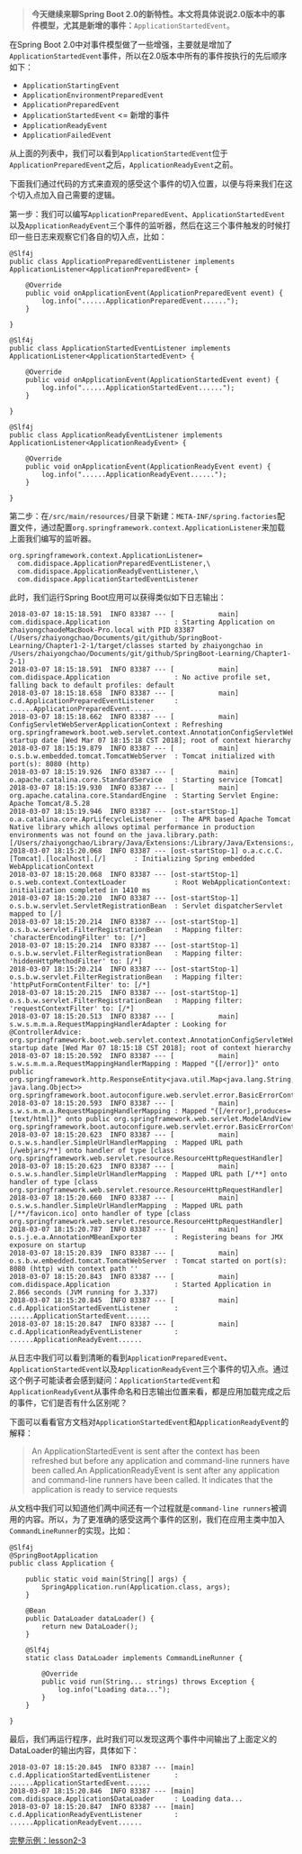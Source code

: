 > **今天继续来聊Spring Boot 2.0的新特性。本文将具体说说2.0版本中的事件模型，尤其是新增的事件：**``ApplicationStartedEvent``。

在Spring Boot 2.0中对事件模型做了一些增强，主要就是增加了``ApplicationStartedEvent``事件，所以在2.0版本中所有的事件按执行的先后顺序如下：

* ``ApplicationStartingEvent``
* ``ApplicationEnvironmentPreparedEvent``
* ``ApplicationPreparedEvent``
* ``ApplicationStartedEvent`` <= 新增的事件
* ``ApplicationReadyEvent``
* ``ApplicationFailedEvent``

从上面的列表中，我们可以看到``ApplicationStartedEvent``位于``ApplicationPreparedEvent``之后，``ApplicationReadyEvent``之前。

下面我们通过代码的方式来直观的感受这个事件的切入位置，以便与将来我们在这个切入点加入自己需要的逻辑。

第一步：我们可以编写``ApplicationPreparedEvent``、``ApplicationStartedEvent``以及``ApplicationReadyEvent``三个事件的监听器，然后在这三个事件触发的时候打印一些日志来观察它们各自的切入点，比如：

```
@Slf4j
public class ApplicationPreparedEventListener implements ApplicationListener<ApplicationPreparedEvent> {

    @Override
    public void onApplicationEvent(ApplicationPreparedEvent event) {
        log.info("......ApplicationPreparedEvent......");
    }

}

@Slf4j
public class ApplicationStartedEventListener implements ApplicationListener<ApplicationStartedEvent> {

    @Override
    public void onApplicationEvent(ApplicationStartedEvent event) {
        log.info("......ApplicationStartedEvent......");
    }

}

@Slf4j
public class ApplicationReadyEventListener implements ApplicationListener<ApplicationReadyEvent> {

    @Override
    public void onApplicationEvent(ApplicationReadyEvent event) {
        log.info("......ApplicationReadyEvent......");
    }

}
```

第二步：在``/src/main/resources/``目录下新建：``META-INF/spring.factories``配置文件，通过配置``org.springframework.context.ApplicationListener``来加载上面我们编写的监听器。

```
org.springframework.context.ApplicationListener=
  com.didispace.ApplicationPreparedEventListener,\
  com.didispace.ApplicationReadyEventListener,\
  com.didispace.ApplicationStartedEventListener
```

此时，我们运行Spring Boot应用可以获得类似如下日志输出：

```
2018-03-07 18:15:18.591  INFO 83387 --- [           main] com.didispace.Application                : Starting Application on zhaiyongchaodeMacBook-Pro.local with PID 83387 (/Users/zhaiyongchao/Documents/git/github/SpringBoot-Learning/Chapter1-2-1/target/classes started by zhaiyongchao in /Users/zhaiyongchao/Documents/git/github/SpringBoot-Learning/Chapter1-2-1)
2018-03-07 18:15:18.591  INFO 83387 --- [           main] com.didispace.Application                : No active profile set, falling back to default profiles: default
2018-03-07 18:15:18.658  INFO 83387 --- [           main] c.d.ApplicationPreparedEventListener     : ......ApplicationPreparedEvent......
2018-03-07 18:15:18.662  INFO 83387 --- [           main] ConfigServletWebServerApplicationContext : Refreshing org.springframework.boot.web.servlet.context.AnnotationConfigServletWebServerApplicationContext@20d3d15a: startup date [Wed Mar 07 18:15:18 CST 2018]; root of context hierarchy
2018-03-07 18:15:19.879  INFO 83387 --- [           main] o.s.b.w.embedded.tomcat.TomcatWebServer  : Tomcat initialized with port(s): 8080 (http)
2018-03-07 18:15:19.926  INFO 83387 --- [           main] o.apache.catalina.core.StandardService   : Starting service [Tomcat]
2018-03-07 18:15:19.930  INFO 83387 --- [           main] org.apache.catalina.core.StandardEngine  : Starting Servlet Engine: Apache Tomcat/8.5.28
2018-03-07 18:15:19.946  INFO 83387 --- [ost-startStop-1] o.a.catalina.core.AprLifecycleListener   : The APR based Apache Tomcat Native library which allows optimal performance in production environments was not found on the java.library.path: [/Users/zhaiyongchao/Library/Java/Extensions:/Library/Java/Extensions:/Network/Library/Java/Extensions:/System/Library/Java/Extensions:/usr/lib/java:.]
2018-03-07 18:15:20.068  INFO 83387 --- [ost-startStop-1] o.a.c.c.C.[Tomcat].[localhost].[/]       : Initializing Spring embedded WebApplicationContext
2018-03-07 18:15:20.068  INFO 83387 --- [ost-startStop-1] o.s.web.context.ContextLoader            : Root WebApplicationContext: initialization completed in 1410 ms
2018-03-07 18:15:20.210  INFO 83387 --- [ost-startStop-1] o.s.b.w.servlet.ServletRegistrationBean  : Servlet dispatcherServlet mapped to [/]
2018-03-07 18:15:20.214  INFO 83387 --- [ost-startStop-1] o.s.b.w.servlet.FilterRegistrationBean   : Mapping filter: 'characterEncodingFilter' to: [/*]
2018-03-07 18:15:20.214  INFO 83387 --- [ost-startStop-1] o.s.b.w.servlet.FilterRegistrationBean   : Mapping filter: 'hiddenHttpMethodFilter' to: [/*]
2018-03-07 18:15:20.214  INFO 83387 --- [ost-startStop-1] o.s.b.w.servlet.FilterRegistrationBean   : Mapping filter: 'httpPutFormContentFilter' to: [/*]
2018-03-07 18:15:20.215  INFO 83387 --- [ost-startStop-1] o.s.b.w.servlet.FilterRegistrationBean   : Mapping filter: 'requestContextFilter' to: [/*]
2018-03-07 18:15:20.513  INFO 83387 --- [           main] s.w.s.m.m.a.RequestMappingHandlerAdapter : Looking for @ControllerAdvice: org.springframework.boot.web.servlet.context.AnnotationConfigServletWebServerApplicationContext@20d3d15a: startup date [Wed Mar 07 18:15:18 CST 2018]; root of context hierarchy
2018-03-07 18:15:20.592  INFO 83387 --- [           main] s.w.s.m.m.a.RequestMappingHandlerMapping : Mapped "{[/error]}" onto public org.springframework.http.ResponseEntity<java.util.Map<java.lang.String, java.lang.Object>> org.springframework.boot.autoconfigure.web.servlet.error.BasicErrorController.error(javax.servlet.http.HttpServletRequest)
2018-03-07 18:15:20.593  INFO 83387 --- [           main] s.w.s.m.m.a.RequestMappingHandlerMapping : Mapped "{[/error],produces=[text/html]}" onto public org.springframework.web.servlet.ModelAndView org.springframework.boot.autoconfigure.web.servlet.error.BasicErrorController.errorHtml(javax.servlet.http.HttpServletRequest,javax.servlet.http.HttpServletResponse)
2018-03-07 18:15:20.623  INFO 83387 --- [           main] o.s.w.s.handler.SimpleUrlHandlerMapping  : Mapped URL path [/webjars/**] onto handler of type [class org.springframework.web.servlet.resource.ResourceHttpRequestHandler]
2018-03-07 18:15:20.623  INFO 83387 --- [           main] o.s.w.s.handler.SimpleUrlHandlerMapping  : Mapped URL path [/**] onto handler of type [class org.springframework.web.servlet.resource.ResourceHttpRequestHandler]
2018-03-07 18:15:20.660  INFO 83387 --- [           main] o.s.w.s.handler.SimpleUrlHandlerMapping  : Mapped URL path [/**/favicon.ico] onto handler of type [class org.springframework.web.servlet.resource.ResourceHttpRequestHandler]
2018-03-07 18:15:20.787  INFO 83387 --- [           main] o.s.j.e.a.AnnotationMBeanExporter        : Registering beans for JMX exposure on startup
2018-03-07 18:15:20.839  INFO 83387 --- [           main] o.s.b.w.embedded.tomcat.TomcatWebServer  : Tomcat started on port(s): 8080 (http) with context path ''
2018-03-07 18:15:20.843  INFO 83387 --- [           main] com.didispace.Application                : Started Application in 2.866 seconds (JVM running for 3.337)
2018-03-07 18:15:20.845  INFO 83387 --- [           main] c.d.ApplicationStartedEventListener      : ......ApplicationStartedEvent......
2018-03-07 18:15:20.847  INFO 83387 --- [           main] c.d.ApplicationReadyEventListener        : ......ApplicationReadyEvent......
```

从日志中我们可以看到清晰的看到``ApplicationPreparedEvent``、``ApplicationStartedEvent``以及``ApplicationReadyEvent``三个事件的切入点。通过这个例子可能读者会感到疑问：``ApplicationStartedEvent``和``ApplicationReadyEvent``从事件命名和日志输出位置来看，都是应用加载完成之后的事件，它们是否有什么区别呢？

下面可以看看官方文档对``ApplicationStartedEvent``和``ApplicationReadyEvent``的解释：  

> An ApplicationStartedEvent is sent after the context has been refreshed but before any application and command-line runners have been called.An ApplicationReadyEvent is sent after any application and command-line runners have been called. It indicates that the application is ready to service requests

从文档中我们可以知道他们两中间还有一个过程就是``command-line runners``被调用的内容。所以，为了更准确的感受这两个事件的区别，我们在应用主类中加入``CommandLineRunner``的实现，比如：

```
@Slf4j
@SpringBootApplication
public class Application {

    public static void main(String[] args) {
        SpringApplication.run(Application.class, args);
    }

    @Bean
    public DataLoader dataLoader() {
        return new DataLoader();
    }

    @Slf4j
    static class DataLoader implements CommandLineRunner {

        @Override
        public void run(String... strings) throws Exception {
            log.info("Loading data...");
        }
    }

}
```

最后，我们再运行程序，此时我们可以发现这两个事件中间输出了上面定义的DataLoader的输出内容，具体如下：

```
2018-03-07 18:15:20.845  INFO 83387 --- [main] c.d.ApplicationStartedEventListener      : ......ApplicationStartedEvent......
2018-03-07 18:15:20.846  INFO 83387 --- [main] com.didispace.Application$DataLoader     : Loading data...
2018-03-07 18:15:20.847  INFO 83387 --- [main] c.d.ApplicationReadyEventListener        : ......ApplicationReadyEvent......
```

[完整示例：lesson2-3](https://github.com/codeyoyo/spring-boot-learn/tree/master/springboot/lesson2-3)